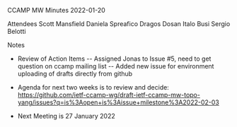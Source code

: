 CCAMP MW Minutes
2022-01-20

Attendees
Scott Mansfield
Daniela Spreafico
Dragos Dosan
Italo Busi
Sergio Belotti

Notes

- Review of Action Items
-- Assigned Jonas to Issue #5, need to get question on ccamp mailing list
-- Added new issue for environment uploading of drafts directly from github

- Agenda for next two weeks is to review and decide: https://github.com/ietf-ccamp-wg/draft-ietf-ccamp-mw-topo-yang/issues?q=is%3Aopen+is%3Aissue+milestone%3A2022-02-03

- Next Meeting is 27 January 2022

